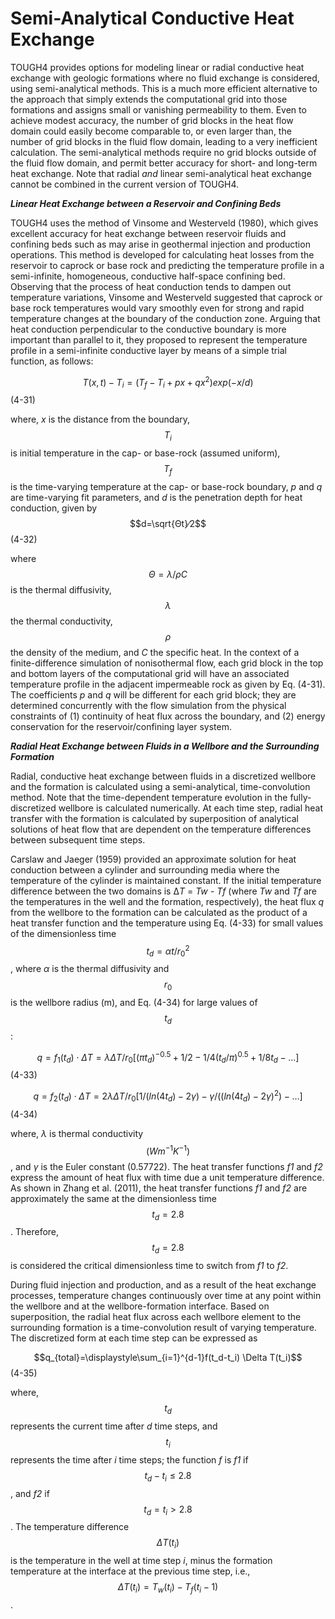# Semi-Analytical Conductive Heat Exchange

TOUGH4 provides options for modeling linear or radial conductive heat exchange with geologic formations where no fluid exchange is considered, using semi-analytical methods. This is a much more efficient alternative to the approach that simply extends the computational grid into those formations and assigns small or vanishing permeability to them. Even to achieve modest accuracy, the number of grid blocks in the heat flow domain could easily become comparable to, or even larger than, the number of grid blocks in the fluid flow domain, leading to a very inefficient calculation. The semi-analytical methods require no grid blocks outside of the fluid flow domain, and permit better accuracy for short- and long-term heat exchange. Note that radial _and_ linear semi-analytical heat exchange cannot be combined in the current version of TOUGH4.

_**Linear Heat Exchange between a Reservoir and Confining Beds**_

TOUGH4 uses the method of Vinsome and Westerveld (1980), which gives excellent accuracy for heat exchange between reservoir fluids and confining beds such as may arise in geothermal injection and production operations. This method is developed for calculating heat losses from the reservoir to caprock or base rock and predicting the temperature profile in a semi-infinite, homogeneous, conductive half-space confining bed. Observing that the process of heat conduction tends to dampen out temperature variations, Vinsome and Westerveld suggested that caprock or base rock temperatures would vary smoothly even for strong and rapid temperature changes at the boundary of the conduction zone. Arguing that heat conduction perpendicular to the conductive boundary is more important than parallel to it, they proposed to represent the temperature profile in a semi-infinite conductive layer by means of a simple trial function, as follows:

$$T(x,t)-T_i=(T_f-T_i+px+qx^2 )  exp⁡(-x/d)$$                                                   (4-31)

where, _x_ is the distance from the boundary, $$T_i$$ is initial temperature in the cap- or base-rock (assumed uniform), $$T_f$$is the time-varying temperature at the cap- or base-rock boundary, _p_ and _q_ are time-varying fit parameters, and _d_ is the penetration depth for heat conduction, given by\
$$d=\sqrt{Θt}∕2$$                                                                                                                    (4-32)

where $$Θ=\lambda/\rho C$$ is the thermal diffusivity, $$\lambda$$the thermal conductivity, $$\rho$$ the density of the medium, and _C_ the specific heat. In the context of a finite-difference simulation of nonisothermal flow, each grid block in the top and bottom layers of the computational grid will have an associated temperature profile in the adjacent impermeable rock as given by Eq. (4-31). The coefficients _p_ and _q_ will be different for each grid block; they are determined concurrently with the flow simulation from the physical constraints of (1) continuity of heat flux across the boundary, and (2) energy conservation for the reservoir/confining layer system.

_**Radial Heat Exchange between Fluids in a Wellbore and the Surrounding Formation**_

Radial, conductive heat exchange between fluids in a discretized wellbore and the formation is calculated using a semi-analytical, time-convolution method. Note that the time-dependent temperature evolution in the fully-discretized wellbore is calculated numerically. At each time step, radial heat transfer with the formation is calculated by superposition of analytical solutions of heat flow that are dependent on the temperature differences between subsequent time steps.

Carslaw and Jaeger (1959) provided an approximate solution for heat conduction between a cylinder and surrounding media where the temperature of the cylinder is maintained constant. If the initial temperature difference between the two domains is ∆_T_ = _Tw - Tf_ (where _Tw_ and _Tf_ are the temperatures in the well and the formation, respectively), the heat flux _q_ from the wellbore to the formation can be calculated as the product of a heat transfer function and the temperature using Eq. (4-33) for small values of the dimensionless time $$t_d=\alpha t/r_0^2$$ , where _α_ is the thermal diffusivity and $$r_0$$ is the wellbore radius (m), and Eq. (4-34) for large values of $$t_d$$:

$$q=f_1 (t_d)⋅ΔT=λΔT/r_0  [(πt_d )^{-0.5}+1/2-1/4(t_d/π )^{0.5}+1/8 t_d-…]$$            (4-33)

$$q=f_2 (t_d)⋅ΔT=2λΔT/r_0  [1/(ln⁡( 4t_d)-2γ)-γ/((ln⁡( 4t_d)-2γ)^2 )-…]$$         (4-34)

where, _λ_ is thermal conductivity $$(Wm^{-1}K^{-1})$$, and _γ_ is the Euler constant (0.57722). The heat transfer functions _f1_ and _f2_ express the amount of heat flux with time due a unit temperature difference. As shown in Zhang et al. (2011), the heat transfer functions _f1_ and _f2_ are approximately the same at the dimensionless time $$t_d=2.8$$. Therefore, $$t_d=2.8$$ is considered the critical dimensionless time to switch from _f1_ to _f2_.

During fluid injection and production, and as a result of the heat exchange processes, temperature changes continuously over time at any point within the wellbore and at the wellbore-formation interface. Based on superposition, the radial heat flux across each wellbore element to the surrounding formation is a time-convolution result of varying temperature. The discretized form at each time step can be expressed as

&#x20;$$q_{total}=\displaystyle\sum_{i=1}^{d-1}f(t_d-t_i) \Delta  T(t_i)$$                                                                                             (4-35)

where, $$t_d$$ represents the current time after _d_ time steps, and $$t_i$$ represents the time after _i_ time steps; the function _f_ is _f1_ if $$t_d-t_i \le2.8$$ , and _f2_ if $$t_d=t_i>2.8$$ . The temperature difference $$\Delta T(t_i)$$ is the temperature in the well at time step _i_, minus the formation temperature at the interface at the previous time step, i.e., $$\Delta T(t_i)=T_w(t_i)-T_f(t_i-1)$$.

